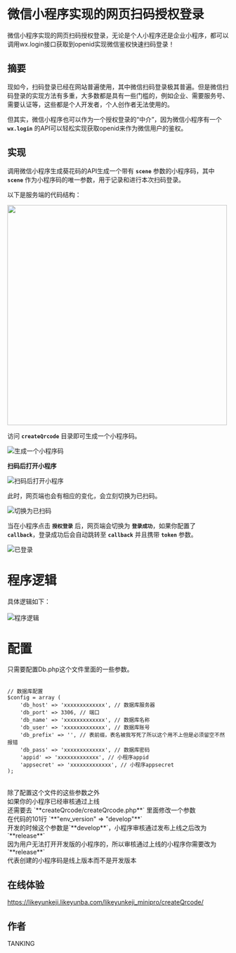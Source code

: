 # 微信小程序实现的网页扫码授权登录

微信小程序实现的网页扫码授权登录，无论是个人小程序还是企业小程序，都可以调用wx.login接口获取到openid实现微信鉴权快速扫码登录！

摘要
---
现如今，扫码登录已经在网站普遍使用，其中微信扫码登录极其普遍。但是微信扫码登录的实现方法有多重，大多数都是具有一些门槛的，例如企业、需要服务号、需要认证等，这些都是个人开发者，个人创作者无法使用的。

但其实，微信小程序也可以作为一个授权登录的“中介”，因为微信小程序有一个 **`wx.login`** 的API可以轻松实现获取openid来作为微信用户的鉴权。

实现
---
调用微信小程序生成葵花码的API生成一个带有 **`scene`** 参数的小程序码，其中 **`scene`** 作为小程序码的唯一参数，用于记录和进行本次扫码登录。

以下是服务端的代码结构：

<img src="http://img10.360buyimg.com/imgzone/jfs/t1/43837/32/23508/101315/6526695dFbaa927d3/b29a153ca9c6fbf7.jpg" width="500" />

访问 **`createQrcode`** 目录即可生成一个小程序码。

![生成一个小程序码](https://img10.360buyimg.com/imgzone/jfs/t1/219772/40/35160/20329/6526695dF28d1bcc6/a901aa6d25ca41be.jpg)

**扫码后打开小程序**

![扫码后打开小程序](https://img10.360buyimg.com/imgzone/jfs/t1/198383/13/31335/11552/65266a67Fd651e0bd/04ea831a08f156bf.jpg)

此时，网页端也会有相应的变化，会立刻切换为已扫码。

![切换为已扫码](https://img10.360buyimg.com/imgzone/jfs/t1/100144/8/40511/15921/6526695dF3edeb10c/043fd766ec1836db.jpg)

当在小程序点击 **`授权登录`** 后，网页端会切换为 **`登录成功`**，如果你配置了 **`callback`**，登录成功后会自动跳转至 **`callback`** 并且携带 **`token`** 参数。

![已登录](https://img10.360buyimg.com/imgzone/jfs/t1/224793/36/8/15732/6526695dFd6bbbefa/9fe8311d55a52b68.jpg)

# 程序逻辑

具体逻辑如下：<br/><br/>
![程序逻辑](https://img10.360buyimg.com/imgzone/jfs/t1/168191/28/33813/139647/65266affF3816d7df/f433003bc13bc64b.png)

# 配置

只需要配置Db.php这个文件里面的一些参数。<br/><br/>

```
// 数据库配置
$config = array (
    'db_host' => 'xxxxxxxxxxxxx', // 数据库服务器
    'db_port' => 3306, // 端口
    'db_name' => 'xxxxxxxxxxxxx', // 数据库名称
    'db_user' => 'xxxxxxxxxxxxx', // 数据库账号
    'db_prefix' => '', // 表前缀，表名被我写死了所以这个用不上但是必须留空不然报错
    'db_pass' => 'xxxxxxxxxxxxx', // 数据库密码
    'appid' => 'xxxxxxxxxxxxx', // 小程序appid
    'appsecret' => 'xxxxxxxxxxxxx', // 小程序appsecret
);
```
<br/>
除了配置这个文件的这些参数之外<br/>
如果你的小程序已经审核通过上线<br/>
还需要去 `**createQrcode/createQrcode.php**` 里面修改一个参数<br/>
在代码的101行 `**"env_version" => "develop"**` <br/>
开发的时候这个参数是`**develop**`，小程序审核通过发布上线之后改为`**release**`<br/>
因为用户无法打开开发版的小程序的，所以审核通过上线的小程序你需要改为`**release**`<br/>
代表创建的小程序码是线上版本而不是开发版本<br/>

在线体验
---
https://likeyunkeji.likeyunba.com/likeyunkeji_minipro/createQrcode/

作者
---
TANKING

